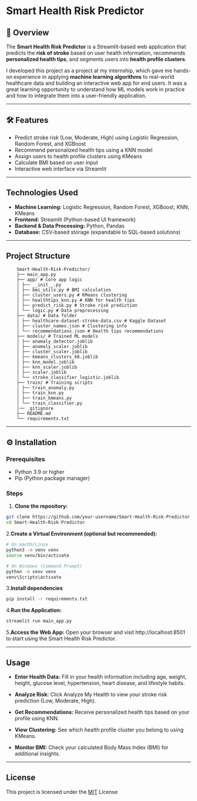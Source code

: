 # Smart Health Risk Predictor

## 📌 Overview
The **Smart Health Risk Predictor** is a Streamlit-based web application that predicts the **risk of stroke** based on user health information, recommends **personalized health tips**, and segments users into **health profile clusters**.  

I developed this project as a project at my internship, which gave me hands-on experience in applying **machine learning algorithms** to real-world healthcare data and building an interactive web app for end users. It was a great learning opportunity to understand how ML models work in practice and how to integrate them into a user-friendly application.

---

## 🛠 Features
- Predict stroke risk (Low, Moderate, High) using Logistic Regression, Random Forest, and XGBoost
- Recommend personalized health tips using a KNN model
- Assign users to health profile clusters using KMeans
- Calculate BMI based on user input
- Interactive web interface via Streamlit

---
## Technologies Used
- **Machine Learning:** Logistic Regression, Random Forest, XGBoost, KNN, KMeans  
- **Frontend:** Streamlit (Python-based UI framework)  
- **Backend & Data Processing:** Python, Pandas  
- **Database:** CSV-based storage (expandable to SQL-based solutions)  
---

## Project Structure

        Smart-Health-Risk-Predictor/
        ├── main_app.py
        ├── app/ # Core app logic
        │ ├── __init__.py
        │ ├── bmi_utils.py # BMI calculation
        │ ├── cluster_users.py # KMeans clustering
        │ ├── healthtips_knn.py # KNN for health tips
        │ ├── predict_risk.py # Stroke risk prediction
        │ └── logic.py # Data preprocessing
        ├── data/ # Data folder
        │ ├── healthcare-dataset-stroke-data.csv # Kaggle Dataset
        │ ├── cluster_names.json # Clustering info
        │ └── recommendations.json # Health tips recommendations
        ├── models/ # Trained ML models
        │ ├── anomaly_detector.joblib
        │ ├── anomaly_scaler.joblib
        │ ├── cluster_scaler.joblib
        │ ├── kmeans_clusters_k8.joblib
        │ ├── knn_model.joblib
        │ ├── knn_scaler.joblib
        │ ├── scaler.joblib
        │ └── stroke_classifier_logistic.joblib
        ├── train/ # Training scripts
        │ ├── train_anomaly.py
        │ ├── train_knn.py
        │ ├── train_kmeans.py
        │ └── train_classifier.py
        |── .gitignore
        ├── README.md
        └── requirements.txt
--- 

## ⚙️ Installation
### Prerequisites
- Python 3.9 or higher  
- Pip (Python package manager)

### Steps

1. **Clone the repository:**
```bash
git clone https://github.com/your-username/Smart-Health-Risk-Predictor.git
cd Smart-Health-Risk-Predictor

```
2.**Create a Virtual Environment (optional but recommended):**
```bash
# On macOS/Linux
python3 -m venv venv
source venv/bin/activate

# On Windows (Command Prompt)
python -m venv venv
venv\Scripts\activate
```
3.**Install dependencies**
```bash
pip install -r requirements.txt
```
4.**Run the Application:**
```bash
streamlit run main_app.py
```
5.**Access the Web App:**
Open your browser and visit http://localhost:8501 to start using the Smart Health Risk Predictor.

---

## Usage
- **Enter Health Data:** Fill in your health information including age, weight, height, glucose level, hypertension, heart disease, and lifestyle habits.

- **Analyze Risk:** Click Analyze My Health to view your stroke risk prediction (Low, Moderate, High).

- **Get Recommendations:** Receive personalized health tips based on your profile using KNN.

- **View Clustering:** See which health profile cluster you belong to using KMeans.

- **Monitor BMI:** Check your calculated Body Mass Index (BMI) for additional insights.

---

## License

This project is licensed under the [MIT](https://choosealicense.com/licenses/mit/) License 
